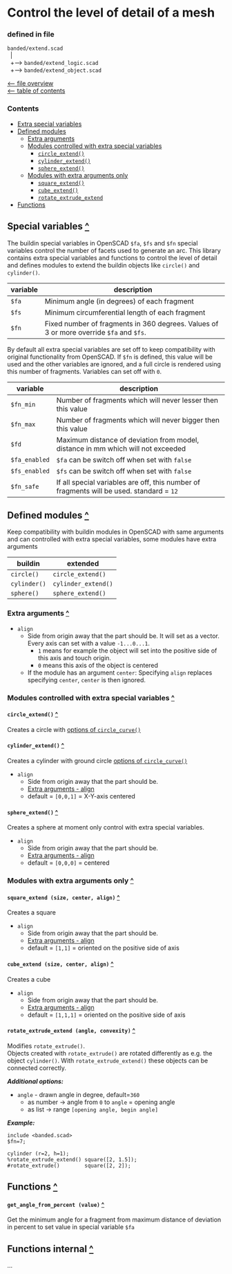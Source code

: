 ﻿Control the level of detail of a mesh
=====================================

### defined in file

`banded/extend.scad`\
` `| \
` `+--> `banded/extend_logic.scad`\
` `+--> `banded/extend_object.scad`

[<-- file overview](file_overview.md)\
[<-- table of contents](contents.md)

### Contents
[contents]: #contents "Contents"
- [Extra special variables](#special-variables-)
- [Defined modules](#defined-modules-)
  - [Extra arguments](#extra-arguments-)
  - [Modules controlled with extra special variables](#modules-controlled-with-extra-special-variables-)
    - [`circle_extend()`][circle]
    - [`cylinder_extend()`][cylinder]
    - [`sphere_extend()`][sphere]
  - [Modules with extra arguments only ](#modules-with-extra-arguments-only-)
    - [`square_extend()`][square]
    - [`cube_extend()`][cube]
    - [`rotate_extrude_extend`][rotate_extrude_extend]
- [Functions](#functions-)


Special variables [^][contents]
-------------------------------

The buildin special variables in OpenSCAD `$fa`, `$fs` and `$fn` special variables
control the number of facets used to generate an arc.
This library contains extra special variables and functions to control the level of detail
and defines modules to extend the buildin objects like `circle()` and `cylinder()`.

| variable | description
|----------|-------------
| `$fa`    | Minimum angle (in degrees) of each fragment
| `$fs`    | Minimum circumferential length of each fragment
| `$fn`    | Fixed number of fragments in 360 degrees. Values of 3 or more override `$fa` and `$fs`.

By default all extra special variables are set off to keep compatibility with
original functionality from OpenSCAD.
If `$fn` is defined, this value will be used and the other variables are ignored,
and a full circle is rendered using this number of fragments.
Variables can set off with `0`.

| variable      | description
|---------------|-------------
| `$fn_min`     | Number of fragments which will never lesser then this value
| `$fn_max`     | Number of fragments which will never bigger then this value
| `$fd`         | Maximum distance of deviation from model, distance in mm which will not exceeded
| `$fa_enabled` | `$fa` can be switch off when set with `false`
| `$fs_enabled` | `$fs` can be switch off when set with `false`
| `$fn_safe`    | If all special variables are off, this number of fragments will be used. standard = `12`


Defined modules [^][contents]
-----------------------------
Keep compatibility with buildin modules in OpenSCAD with same arguments and can controlled
with extra special variables, some modules have extra arguments

| buildin      | extended
|--------------|----------
| `circle()`   | `circle_extend()`
| `cylinder()` | `cylinder_extend()`
| `sphere()`   | `sphere_extend()`

### Extra arguments [^][contents]
- `align`
  - Side from origin away that the part should be.
    It will set as a vector.
    Every axis can set with a value `-1...0...1`.
    - `1` means for example the object will set into the positive side
      of this axis and touch origin.
    - `0` means this axis of the object is centered
  - If the module has an argument `center`:
    Specifying `align` replaces specifying `center`,
    `center` is then ignored.

### Modules controlled with extra special variables [^][contents]

#### `circle_extend()` [^][contents]
[circle]: #circle_extend-
Creates a circle with [options of `circle_curve()`](curves.md#circle-)

#### `cylinder_extend()` [^][contents]
[cylinder]: #cylinder_extend-
Creates a cylinder with ground circle [options of `circle_curve()`](curves.md#circle-)
- `align`
  - Side from origin away that the part should be.
  - [Extra arguments - align](#extra-arguments-)
  - default = `[0,0,1]` = X-Y-axis centered

#### `sphere_extend()` [^][contents]
[sphere]: #sphere_extend-
Creates a sphere at moment only control with extra special variables.
- `align`
  - Side from origin away that the part should be.
  - [Extra arguments - align](#extra-arguments-)
  - default = `[0,0,0]` = centered

### Modules with extra arguments only [^][contents]

#### `square_extend (size, center, align)` [^][contents]
[square]: #square_extend-size-center-align-
Creates a square
- `align`
  - Side from origin away that the part should be.
  - [Extra arguments - align](#extra-arguments-)
  - default = `[1,1]` = oriented on the positive side of axis

#### `cube_extend (size, center, align)` [^][contents]
[cube]: #cube_extend-size-center-align-
Creates a cube
- `align`
  - Side from origin away that the part should be.
  - [Extra arguments - align](#extra-arguments-)
  - default = `[1,1,1]` = oriented on the positive side of axis

#### `rotate_extrude_extend (angle, convexity)` [^][contents]
[rotate_extrude_extend]: #rotate_extrude_extend-angle-convexity-
Modifies `rotate_extrude()`.\
Objects created with `rotate_extrude()` are rotated differently
as e.g. the object `cylinder()`.
With `rotate_extrude_extend()` these objects can be connected correctly.

___Additional options:___
- `angle` - drawn angle in degree, default=`360`
  - as number -> angle from `0` to `angle` = opening angle
  - as list   -> range `[opening angle, begin angle]`

___Example:___
```OpenSCAD
include <banded.scad>
$fn=7;

cylinder (r=2, h=1);
%rotate_extrude_extend() square([2, 1.5]);
#rotate_extrude()        square([2, 2]);
```


Functions [^][contents]
-----------------------

#### `get_angle_from_percent (value)` [^][contents]
Get the minimum angle for a fragment from maximum distance of deviation
in percent to set value in special variable `$fa`


Functions internal [^][contents]
--------------------------------

...

